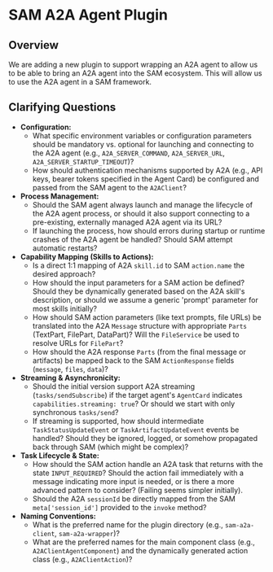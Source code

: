 # SAM A2A Agent Plugin

## Overview

We are adding a new plugin to support wrapping an A2A agent to allow us to be able to bring an 
A2A agent into the SAM ecosystem. This will allow us to use the A2A agent in a SAM framework.

## Clarifying Questions

*   **Configuration:**
    *   What specific environment variables or configuration parameters should be mandatory vs. optional for launching and connecting to the A2A agent (e.g., `A2A_SERVER_COMMAND`, `A2A_SERVER_URL`, `A2A_SERVER_STARTUP_TIMEOUT`)?
    *   How should authentication mechanisms supported by A2A (e.g., API keys, bearer tokens specified in the Agent Card) be configured and passed from the SAM agent to the `A2AClient`?
*   **Process Management:**
    *   Should the SAM agent always launch and manage the lifecycle of the A2A agent process, or should it also support connecting to a pre-existing, externally managed A2A agent via its URL?
    *   If launching the process, how should errors during startup or runtime crashes of the A2A agent be handled? Should SAM attempt automatic restarts?
*   **Capability Mapping (Skills to Actions):**
    *   Is a direct 1:1 mapping of A2A `skill.id` to SAM `action.name` the desired approach?
    *   How should the input parameters for a SAM action be defined? Should they be dynamically generated based on the A2A skill's description, or should we assume a generic 'prompt' parameter for most skills initially?
    *   How should SAM action parameters (like text prompts, file URLs) be translated into the A2A `Message` structure with appropriate `Parts` (TextPart, FilePart, DataPart)? Will the `FileService` be used to resolve URLs for `FilePart`?
    *   How should the A2A response `Parts` (from the final message or artifacts) be mapped back to the SAM `ActionResponse` fields (`message`, `files`, `data`)?
*   **Streaming & Asynchronicity:**
    *   Should the initial version support A2A streaming (`tasks/sendSubscribe`) if the target agent's `AgentCard` indicates `capabilities.streaming: true`? Or should we start with only synchronous `tasks/send`?
    *   If streaming is supported, how should intermediate `TaskStatusUpdateEvent` or `TaskArtifactUpdateEvent` events be handled? Should they be ignored, logged, or somehow propagated back through SAM (which might be complex)?
*   **Task Lifecycle & State:**
    *   How should the SAM action handle an A2A task that returns with the state `INPUT_REQUIRED`? Should the action fail immediately with a message indicating more input is needed, or is there a more advanced pattern to consider? (Failing seems simpler initially).
    *   Should the A2A `sessionId` be directly mapped from the SAM `meta['session_id']` provided to the `invoke` method?
*   **Naming Conventions:**
    *   What is the preferred name for the plugin directory (e.g., `sam-a2a-client`, `sam-a2a-wrapper`)?
    *   What are the preferred names for the main component class (e.g., `A2AClientAgentComponent`) and the dynamically generated action class (e.g., `A2AClientAction`)?
